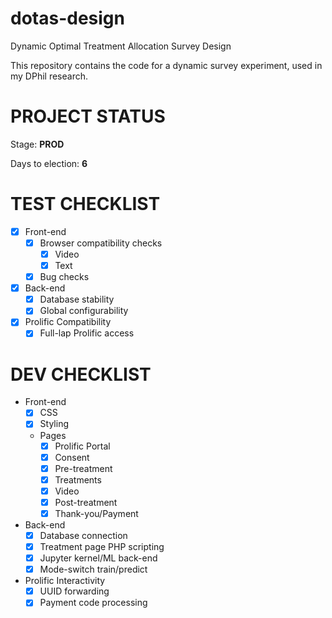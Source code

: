 # dotas-design
Dynamic Optimal Treatment Allocation Survey Design

This repository contains the code for a dynamic survey experiment, used in my DPhil research.

# PROJECT STATUS

Stage: **PROD**

Days to election: **6**

# TEST CHECKLIST

- [x] Front-end
    - [x] Browser compatibility checks
        - [x] Video
        - [x] Text
    - [x] Bug checks
- [x] Back-end
    - [x] Database stability
    - [x] Global configurability
- [x] Prolific Compatibility
    - [x] Full-lap Prolific access

# DEV CHECKLIST

- Front-end
    - [x] CSS
    - [x] Styling
    - Pages
        - [x] Prolific Portal
        - [x] Consent
        - [x] Pre-treatment
        - [x] Treatments
        - [x] Video
        - [x] Post-treatment
        - [x] Thank-you/Payment
- Back-end
    - [x] Database connection
    - [x] Treatment page PHP scripting
    - [x] Jupyter kernel/ML back-end
    - [x] Mode-switch train/predict
- Prolific Interactivity
    - [x] UUID forwarding
    - [x] Payment code processing
